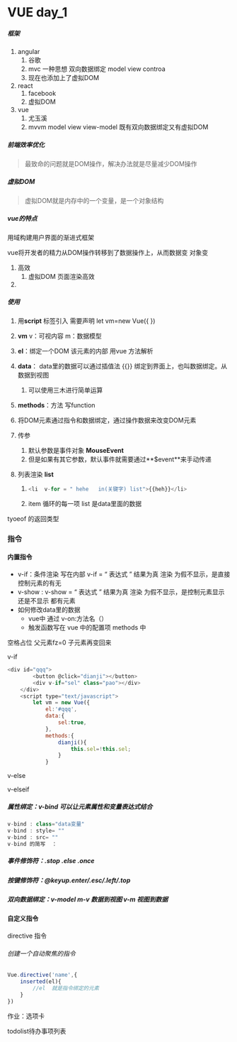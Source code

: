 # VUE  day_1

##### 框架

1. angular
   1. 谷歌  
   2. mvc  一种思想   双向数据绑定  model  view  controa
   3. 现在也添加上了虚拟DOM
2. react
   1. facebook
   2. 虚拟DOM
3. vue
   1. 尤玉溪
   2. mvvm  model  view  view-model   既有双向数据绑定又有虚拟DOM

##### 前端效率优化

> 最致命的问题就是DOM操作，解决办法就是尽量减少DOM操作

##### 虚拟DOM

> 虚拟DOM就是内存中的一个变量，是一个对象结构

##### vue的特点

用域构建用户界面的渐进式框架

vue将开发者的精力从DOM操作转移到了数据操作上，从而数据变 对象变

1. 高效
   1. 虚拟DOM  页面渲染高效
2. 

##### 使用

1. 用**script** 标签引入 需要声明 let vm=new  Vue({     })

2. **vm**   v：可视内容  m：数据模型

3. **el**：绑定一个DOM    该元素的内部 用vue 方法解析

4. **data**： data里的数据可以通过插值法    {{}}     绑定到界面上，也叫数据绑定。从数据到视图

   1. 可以使用三木进行简单运算

5. **methods**：方法     写function 

6. 将DOM元素通过指令和数据绑定，通过操作数据来改变DOM元素

7. 传参

   1. 默认参数是事件对象  **MouseEvent** 
   2. 但是如果有其它参数，默认事件就需要通过**$event**来手动传递

8. 列表渲染 **list**

   1. ```javascript
      <li  v-for = " hehe   in(关键字) list">{{heh}}</li>
      ```

   2. item    循环的每一项   list  是data里面的数据

tyoeof 的返回类型  

### 指令

#### 内置指令

- v-if：条件渲染   写在内部    v-if =  “ 表达式 ” 结果为真 渲染  为假不显示，是直接控制元素的有无
- v-show :      v-show =  “ 表达式 ” 结果为真 渲染  为假不显示，是控制元素显示还是不显示     都有元素
- 如何修改data里的数据
  - vue中 通过  v-on:方法名（）   
  - 触发函数写在 vue 中的配置项 methods 中

空格占位     父元素fz=0  子元素再变回来

v-if    

```javascript
<div id="qqq">
        <button @click="dianji"></button>
        <div v-if="sel" class="pao"></div>
    </div>
    <script type="text/javascript">
        let vm = new Vue({
            el:'#qqq',
            data:{
                sel:true,
            },
            methods:{
                dianji(){
                    this.sel=!this.sel;
                }
            }
```



v-else

v-elseif

##### 属性绑定：v-bind   可以让元素属性和变量表达式结合

```javascript
v-bind : class="data变量"
v-bind : style= ""
v-bind : src= ""
v-bind 的简写  ：
```

##### 事件修饰符：.stop    .else    .once

##### 按键修饰符：@keyup.enter/.esc/.left/.top

##### 双向数据绑定：v-model     m-v  数据到视图   v-m  视图到数据

#### 自定义指令

directive  指令

###### 创建一个自动聚焦的指令

```javascript
Vue.directive('name',{
    inserted(el){
        //el  就是指令绑定的元素
    }
})
```





作业：选项卡

todolist待办事项列表

